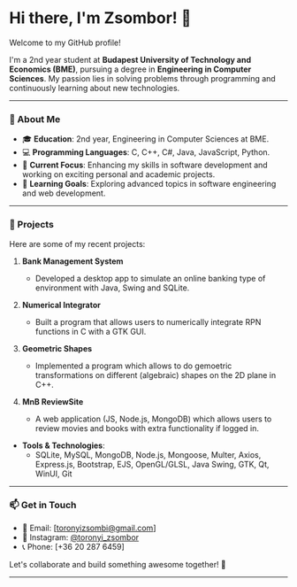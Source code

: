 # Hi there, I'm Zsombor! 👋

Welcome to my GitHub profile! 

I'm a 2nd year student at **Budapest University of Technology and Economics (BME)**, pursuing a degree in **Engineering in Computer Sciences**. My passion lies in solving problems through programming and continuously learning about new technologies.

---

### 🚀 About Me

- 🎓 **Education**: 2nd year, Engineering in Computer Sciences at BME.
- 💻 **Programming Languages**: C, C++, C#, Java, JavaScript, Python.
- 🔭 **Current Focus**: Enhancing my skills in software development and working on exciting personal and academic projects.
- 🌱 **Learning Goals**: Exploring advanced topics in software engineering and web development.

---

### 🌟 Projects

Here are some of my recent projects:

1. **Bank Management System**
   - Developed a desktop app to simulate an online banking type of environment with Java, Swing and SQLite.

2. **Numerical Integrator**
   - Built a program that allows users to numerically integrate RPN functions in C with a GTK GUI.

3. **Geometric Shapes**
   -  Implemented a program which allows to do gemoetric transformations on different (algebraic) shapes on the 2D plane in C++.

4. **MnB ReviewSite**
   - A web application (JS, Node.js, MongoDB) which allows users to review movies and books with extra functionality if logged in.

- **Tools & Technologies**:
  - SQLite, MySQL, MongoDB, Node.js, Mongoose, Multer, Axios, Express.js, Bootstrap, EJS, OpenGL/GLSL, Java Swing, GTK, Qt, WinUI, Git

---

### 📫 Get in Touch

- 📧 Email: [toronyizsombi@gmail.com]
- 📸 Instagram: [@toronyi_zsombor](#)
- 📞 Phone: [+36 20 287 6459]
  
Let's collaborate and build something awesome together! 🚀

---
